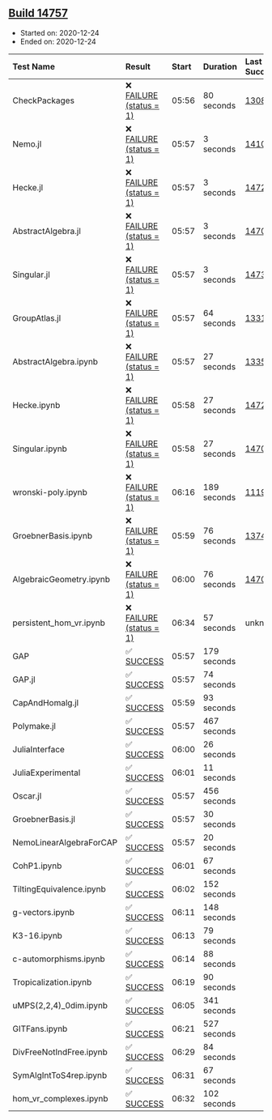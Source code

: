 ## [Build 14757](https://oscarci.mathematik.uni-kl.de/job/oscar/14757/)

* Started on: 2020-12-24
* Ended on: 2020-12-24

| Test Name    | Result | Start | Duration | Last Success | First Failure |
|:-------------|:-------|:------|:---------|:-------------|:--------------|
| CheckPackages | ❌ [FAILURE (status = 1)](https://oscarci.mathematik.uni-kl.de/job/oscar/14757/artifact/logs/build-14757/CheckPackages.log) | 05:56 | 80 seconds | [13085](https://oscarci.mathematik.uni-kl.de/job/oscar/13085/) | [13086](https://oscarci.mathematik.uni-kl.de/job/oscar/13086/) |
| Nemo.jl | ❌ [FAILURE (status = 1)](https://oscarci.mathematik.uni-kl.de/job/oscar/14757/artifact/logs/build-14757/Nemo.jl.log) | 05:57 | 3 seconds | [14101](https://oscarci.mathematik.uni-kl.de/job/oscar/14101/) | [14102](https://oscarci.mathematik.uni-kl.de/job/oscar/14102/) |
| Hecke.jl | ❌ [FAILURE (status = 1)](https://oscarci.mathematik.uni-kl.de/job/oscar/14757/artifact/logs/build-14757/Hecke.jl.log) | 05:57 | 3 seconds | [14723](https://oscarci.mathematik.uni-kl.de/job/oscar/14723/) | [14724](https://oscarci.mathematik.uni-kl.de/job/oscar/14724/) |
| AbstractAlgebra.jl | ❌ [FAILURE (status = 1)](https://oscarci.mathematik.uni-kl.de/job/oscar/14757/artifact/logs/build-14757/AbstractAlgebra.jl.log) | 05:57 | 3 seconds | [14701](https://oscarci.mathematik.uni-kl.de/job/oscar/14701/) | [14702](https://oscarci.mathematik.uni-kl.de/job/oscar/14702/) |
| Singular.jl | ❌ [FAILURE (status = 1)](https://oscarci.mathematik.uni-kl.de/job/oscar/14757/artifact/logs/build-14757/Singular.jl.log) | 05:57 | 3 seconds | [14732](https://oscarci.mathematik.uni-kl.de/job/oscar/14732/) | [14733](https://oscarci.mathematik.uni-kl.de/job/oscar/14733/) |
| GroupAtlas.jl | ❌ [FAILURE (status = 1)](https://oscarci.mathematik.uni-kl.de/job/oscar/14757/artifact/logs/build-14757/GroupAtlas.jl.log) | 05:57 | 64 seconds | [13311](https://oscarci.mathematik.uni-kl.de/job/oscar/13311/) | [13312](https://oscarci.mathematik.uni-kl.de/job/oscar/13312/) |
| AbstractAlgebra.ipynb | ❌ [FAILURE (status = 1)](https://oscarci.mathematik.uni-kl.de/job/oscar/14757/artifact/logs/build-14757/AbstractAlgebra.ipynb.log) | 05:57 | 27 seconds | [13355](https://oscarci.mathematik.uni-kl.de/job/oscar/13355/) | [13356](https://oscarci.mathematik.uni-kl.de/job/oscar/13356/) |
| Hecke.ipynb | ❌ [FAILURE (status = 1)](https://oscarci.mathematik.uni-kl.de/job/oscar/14757/artifact/logs/build-14757/Hecke.ipynb.log) | 05:58 | 27 seconds | [14723](https://oscarci.mathematik.uni-kl.de/job/oscar/14723/) | [14724](https://oscarci.mathematik.uni-kl.de/job/oscar/14724/) |
| Singular.ipynb | ❌ [FAILURE (status = 1)](https://oscarci.mathematik.uni-kl.de/job/oscar/14757/artifact/logs/build-14757/Singular.ipynb.log) | 05:58 | 27 seconds | [14701](https://oscarci.mathematik.uni-kl.de/job/oscar/14701/) | [14702](https://oscarci.mathematik.uni-kl.de/job/oscar/14702/) |
| wronski-poly.ipynb | ❌ [FAILURE (status = 1)](https://oscarci.mathematik.uni-kl.de/job/oscar/14757/artifact/logs/build-14757/wronski-poly.ipynb.log) | 06:16 | 189 seconds | [11192](https://oscarci.mathematik.uni-kl.de/job/oscar/11192/) | [11193](https://oscarci.mathematik.uni-kl.de/job/oscar/11193/) |
| GroebnerBasis.ipynb | ❌ [FAILURE (status = 1)](https://oscarci.mathematik.uni-kl.de/job/oscar/14757/artifact/logs/build-14757/GroebnerBasis.ipynb.log) | 05:59 | 76 seconds | [13748](https://oscarci.mathematik.uni-kl.de/job/oscar/13748/) | [13749](https://oscarci.mathematik.uni-kl.de/job/oscar/13749/) |
| AlgebraicGeometry.ipynb | ❌ [FAILURE (status = 1)](https://oscarci.mathematik.uni-kl.de/job/oscar/14757/artifact/logs/build-14757/AlgebraicGeometry.ipynb.log) | 06:00 | 76 seconds | [14701](https://oscarci.mathematik.uni-kl.de/job/oscar/14701/) | [14702](https://oscarci.mathematik.uni-kl.de/job/oscar/14702/) |
| persistent_hom_vr.ipynb | ❌ [FAILURE (status = 1)](https://oscarci.mathematik.uni-kl.de/job/oscar/14757/artifact/logs/build-14757/persistent_hom_vr.ipynb.log) | 06:34 | 57 seconds | unknown | unknown |
| GAP | ✅ [SUCCESS](https://oscarci.mathematik.uni-kl.de/job/oscar/14757/artifact/logs/build-14757/GAP.log) | 05:57 | 179 seconds |  |  |
| GAP.jl | ✅ [SUCCESS](https://oscarci.mathematik.uni-kl.de/job/oscar/14757/artifact/logs/build-14757/GAP.jl.log) | 05:57 | 74 seconds |  |  |
| CapAndHomalg.jl | ✅ [SUCCESS](https://oscarci.mathematik.uni-kl.de/job/oscar/14757/artifact/logs/build-14757/CapAndHomalg.jl.log) | 05:59 | 93 seconds |  |  |
| Polymake.jl | ✅ [SUCCESS](https://oscarci.mathematik.uni-kl.de/job/oscar/14757/artifact/logs/build-14757/Polymake.jl.log) | 05:57 | 467 seconds |  |  |
| JuliaInterface | ✅ [SUCCESS](https://oscarci.mathematik.uni-kl.de/job/oscar/14757/artifact/logs/build-14757/JuliaInterface.log) | 06:00 | 26 seconds |  |  |
| JuliaExperimental | ✅ [SUCCESS](https://oscarci.mathematik.uni-kl.de/job/oscar/14757/artifact/logs/build-14757/JuliaExperimental.log) | 06:01 | 11 seconds |  |  |
| Oscar.jl | ✅ [SUCCESS](https://oscarci.mathematik.uni-kl.de/job/oscar/14757/artifact/logs/build-14757/Oscar.jl.log) | 05:57 | 456 seconds |  |  |
| GroebnerBasis.jl | ✅ [SUCCESS](https://oscarci.mathematik.uni-kl.de/job/oscar/14757/artifact/logs/build-14757/GroebnerBasis.jl.log) | 05:57 | 30 seconds |  |  |
| NemoLinearAlgebraForCAP | ✅ [SUCCESS](https://oscarci.mathematik.uni-kl.de/job/oscar/14757/artifact/logs/build-14757/NemoLinearAlgebraForCAP.log) | 05:57 | 20 seconds |  |  |
| CohP1.ipynb | ✅ [SUCCESS](https://oscarci.mathematik.uni-kl.de/job/oscar/14757/artifact/logs/build-14757/CohP1.ipynb.log) | 06:01 | 67 seconds |  |  |
| TiltingEquivalence.ipynb | ✅ [SUCCESS](https://oscarci.mathematik.uni-kl.de/job/oscar/14757/artifact/logs/build-14757/TiltingEquivalence.ipynb.log) | 06:02 | 152 seconds |  |  |
| g-vectors.ipynb | ✅ [SUCCESS](https://oscarci.mathematik.uni-kl.de/job/oscar/14757/artifact/logs/build-14757/g-vectors.ipynb.log) | 06:11 | 148 seconds |  |  |
| K3-16.ipynb | ✅ [SUCCESS](https://oscarci.mathematik.uni-kl.de/job/oscar/14757/artifact/logs/build-14757/K3-16.ipynb.log) | 06:13 | 79 seconds |  |  |
| c-automorphisms.ipynb | ✅ [SUCCESS](https://oscarci.mathematik.uni-kl.de/job/oscar/14757/artifact/logs/build-14757/c-automorphisms.ipynb.log) | 06:14 | 88 seconds |  |  |
| Tropicalization.ipynb | ✅ [SUCCESS](https://oscarci.mathematik.uni-kl.de/job/oscar/14757/artifact/logs/build-14757/Tropicalization.ipynb.log) | 06:19 | 90 seconds |  |  |
| uMPS(2,2,4)_0dim.ipynb | ✅ [SUCCESS](https://oscarci.mathematik.uni-kl.de/job/oscar/14757/artifact/logs/build-14757/uMPS-2-2-4-_0dim.ipynb.log) | 06:05 | 341 seconds |  |  |
| GITFans.ipynb | ✅ [SUCCESS](https://oscarci.mathematik.uni-kl.de/job/oscar/14757/artifact/logs/build-14757/GITFans.ipynb.log) | 06:21 | 527 seconds |  |  |
| DivFreeNotIndFree.ipynb | ✅ [SUCCESS](https://oscarci.mathematik.uni-kl.de/job/oscar/14757/artifact/logs/build-14757/DivFreeNotIndFree.ipynb.log) | 06:29 | 84 seconds |  |  |
| SymAlgIntToS4rep.ipynb | ✅ [SUCCESS](https://oscarci.mathematik.uni-kl.de/job/oscar/14757/artifact/logs/build-14757/SymAlgIntToS4rep.ipynb.log) | 06:31 | 67 seconds |  |  |
| hom_vr_complexes.ipynb | ✅ [SUCCESS](https://oscarci.mathematik.uni-kl.de/job/oscar/14757/artifact/logs/build-14757/hom_vr_complexes.ipynb.log) | 06:32 | 102 seconds |  |  |

